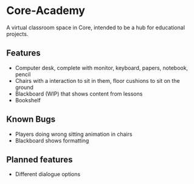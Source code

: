 # Core-Academy
A virtual classroom space in Core, intended to be a hub for educational projects.

## Features
- Computer desk, complete with monitor, keyboard, papers, notebook, pencil
- Chairs with a interaction to sit in them, floor cushions to sit on the ground
- Blackboard (WIP) that shows content from lessons
- Bookshelf

## Known Bugs
- Players doing wrong sitting animation in chairs
- Blackboard shows formatting

## Planned features
- Different dialogue options 
